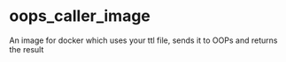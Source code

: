 # oops_caller_image
An image for docker which uses your ttl file, sends it to OOPs and returns the result
